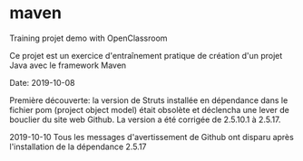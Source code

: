 # maven
Training projet demo with OpenClassroom

Ce projet est un exercice d'entraînement pratique de création d'un projet Java avec le framework Maven

Date: 2019-10-08

Première découverte: la version de Struts installée en dépendance dans le fichier pom (project object model) était obsolète et déclencha une lever de bouclier du site web Github.
La version a été corrigée de 2.5.10.1 à 2.5.17.

2019-10-10 Tous les messages d'avertissement de Github ont disparu après l'installation de la dépendance 2.5.17

